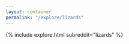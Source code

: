 ```yaml
---
layout: container
permalink: "/explore/lizards"
---
```


<link rel="stylesheet" type="text/css" href="/static/css/explore.css">
{% include explore.html subreddit="lizards" %}
